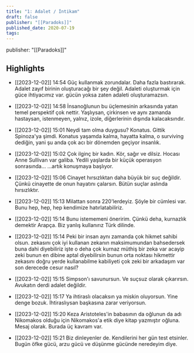 ```yaml
---
title: "1: Adalet / İntikam"
draft: false
publisher: "[[Paradoks]]"
published_date: 2020-07-19
tags:
---
```

publisher: "[[Paradoks]]"


## Highlights
* [[2023-12-02]] 14:54  Güç kullanmak zorundalar. Daha fazla bastırarak. Adalet zayıf birinin oluşturacağı bir şey değil. Adaleti oluşturmak için güce ihtiyacımız var. gücün yoksa zaten adaleti oluşturamazsın.

* [[2023-12-02]] 14:58  İnsanoğlunun bu üçlemesinin arkasında yatan temel perspektif çok nettir. Yaşlıysan, çirkinsen ve aynı zamanda hastaysan, istenmeyen, yalnız, izole, diğerlerinin dışında kalacaksındır.

* [[2023-12-02]] 15:01  Neydi tam olma duygusu? Konatus. Gittik Spinoza'ya şimdi. Konatus yaşamda kalma, hayatta kalma, o surviving dediğin, yani şu anda çok acı bir dönemden geçiyor insanlık.

* [[2023-12-02]] 15:02  Çok ilginç bir kadın. Kör, sağır ve dilsiz. Hocası Anne Sullivan var galiba. Yedili yaşlarda bir küçük operasyon sonrasında... ...artık konuşmaya başlıyor.

* [[2023-12-02]] 15:06  Cinayet hırsızlıktan daha büyük bir suç değildir. Çünkü cinayette de onun hayatını çalarsın. Bütün suçlar aslında hırsızlıktır.

* [[2023-12-02]] 15:13  Milattan sonra 220'lerdeyiz. Şöyle bir cümlesi var. Bunu hep, hep, hep kendimize hatırlatabiliriz.

* [[2023-12-02]] 15:14  Bunu istememeni öneririm. Çünkü deha, kurnazlık demektir Arapça. Biz yanlış kullanırız Türk dilinde.

* [[2023-12-02]] 15:14  Peki bir insan aynı zamanda çok hikmet sahibi olsun. zekasını çok iyi kullanan zekanın maksimumundan bahsedersek buna dahi diyebiliriz işte o deha çok kurnaz müthiş bir zeka var acayip zeki bunun en dibine aptal diyebilirsin bunun orta noktası hikmettir zekasını doğru yerde kullanabilme kabiliyeti çok zeki bir arkadaşım var son derecede cesur nasıl?

* [[2023-12-02]] 15:15  Simpson'ı savunursun. Ve suçsuz olarak çıkarırsın. Avukatın derdi adalet değildir.

* [[2023-12-02]] 15:17  Ya ihtiraslı olacaksın ya miskin oluyorsun. Yine denge bozuk. İhtiraslıysan başkasına zarar veriyorsun.

* [[2023-12-02]] 15:20  Keza Aristoteles'in babasının da oğlunun da adı Nikomakos olduğu için Nikomakos'a etik diye kitap yazmıştır oğluna. Mesaj olarak. Burada üç kavram var.

* [[2023-12-02]] 15:21  Biz dinleyenler de. Kendilerini her gün test etsinler. Bugün öfke gücü, arzu gücü ve düşünme gücünde neredeyim diye.

